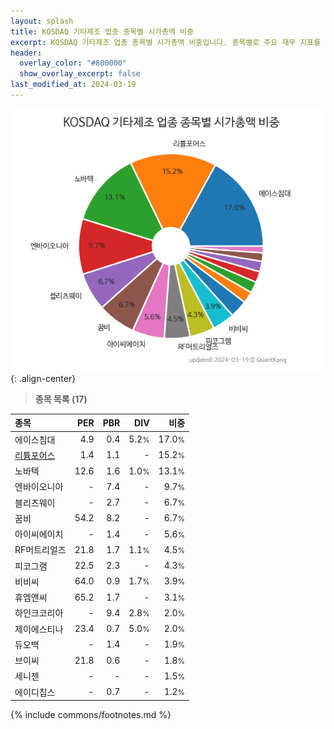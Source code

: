 ```yaml
---
layout: splash
title: KOSDAQ 기타제조 업종 종목별 시가총액 비중
excerpt: KOSDAQ 기타제조 업종 종목별 시가총액 비중입니다. 종목별로 주요 재무 지표를 함께 표시합니다.
header:
  overlay_color: "#800000"
  show_overlay_excerpt: false
last_modified_at: 2024-03-19
---
```



![KOSDAQ 기타제조 업종 종목별 시가총액 비중](/stats/sector/images/kosdaq_업종_기타제조_종목.png){: .align-center}


> **종목 목록 (17)**<a id="list"></a>

| **종목** | **PER** | **PBR** | **DIV** | **비중** |
| :------- | ------: | ------: | ------: | -------: |
| 에이스침대 | 4.9 | 0.4 | 5.2<small>%</small> | 17.0<small>%</small> |
| [리튬포어스](/073570/) | 1.4 | 1.1 | - | 15.2<small>%</small> |
| 노바텍 | 12.6 | 1.6 | 1.0<small>%</small> | 13.1<small>%</small> |
| 엔바이오니아 | - | 7.4 | - | 9.7<small>%</small> |
| 블리츠웨이 | - | 2.7 | - | 6.7<small>%</small> |
| 꿈비 | 54.2 | 8.2 | - | 6.7<small>%</small> |
| 아이씨에이치 | - | 1.4 | - | 5.6<small>%</small> |
| RF머트리얼즈 | 21.8 | 1.7 | 1.1<small>%</small> | 4.5<small>%</small> |
| 피코그램 | 22.5 | 2.3 | - | 4.3<small>%</small> |
| 비비씨 | 64.0 | 0.9 | 1.7<small>%</small> | 3.9<small>%</small> |
| 휴엠앤씨 | 65.2 | 1.7 | - | 3.1<small>%</small> |
| 하인크코리아 | - | 9.4 | 2.8<small>%</small> | 2.0<small>%</small> |
| 제이에스티나 | 23.4 | 0.7 | 5.0<small>%</small> | 2.0<small>%</small> |
| 듀오백 | - | 1.4 | - | 1.9<small>%</small> |
| 브이씨 | 21.8 | 0.6 | - | 1.8<small>%</small> |
| 세니젠 | - | - | - | 1.5<small>%</small> |
| 에이디칩스 | - | 0.7 | - | 1.2<small>%</small> |

{% include commons/footnotes.md %}